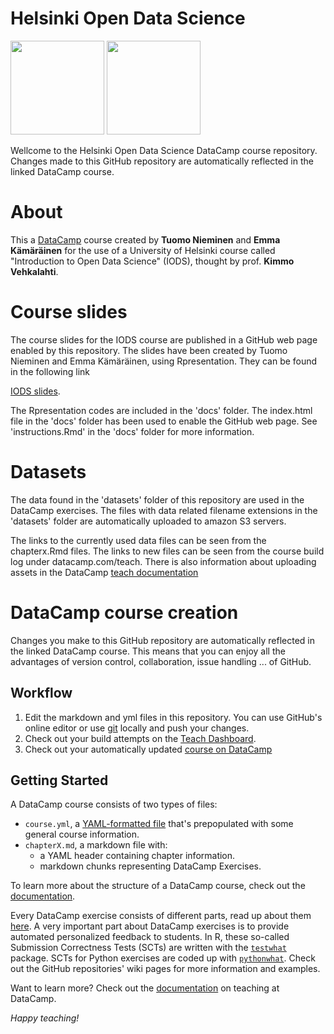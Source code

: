 # Helsinki Open Data Science 

<a href=https://www.datacamp.com//teach/repositories/73911639/go target="_blank"><img src="https://s3.amazonaws.com/assets.datacamp.com/img/github/content-engineering-repos/course_button.png" width="150"></a>
<a href=https://www.datacamp.com//teach/repositories target="_blank"><img src="https://s3.amazonaws.com/assets.datacamp.com/img/github/content-engineering-repos/dashboard_button.png" width="150"></a>

Wellcome to the Helsinki Open Data Science DataCamp course repository. Changes made to this GitHub repository are automatically reflected in the linked DataCamp course. 

# About

This a <a href=https://www.datacamp.com target="_blank">DataCamp</a> course created by <b>Tuomo Nieminen</b> and <b>Emma Kämäräinen</b> for the use of a University of Helsinki course called "Introduction to Open Data Science" (IODS), thought by prof. <b>Kimmo Vehkalahti</b>.

# Course slides

The course slides for the IODS course are published in a GitHub web page enabled by this repository. The slides have been created by Tuomo Nieminen and Emma Kämäräinen, using Rpresentation. They can be found in the following link  

[IODS slides](https://tuomonieminen.github.io/Helsinki-Open-Data-Science/#).  

The Rpresentation codes are included in the 'docs' folder. The index.html file in the 'docs' folder has been used to enable the GitHub web page. See 'instructions.Rmd' in the 'docs' folder for more information.  

# Datasets  

The data found in the 'datasets' folder of this repository are used in the DataCamp exercises. The files with data related filename extensions in the 'datasets' folder are automatically uploaded to amazon S3 servers.  

The links to the currently used data files can be seen from the chapterx.Rmd files. The links to new files can be seen from the course build log under datacamp.com/teach. There is also information about uploading assets in the DataCamp [teach documentation](https://www.datacamp.com/teach/documentation#tab_upload_assets)

# DataCamp course creation

Changes you make to this GitHub repository are automatically reflected in the linked DataCamp course. This means that you can enjoy all the advantages of version control, collaboration, issue handling ... of GitHub.

## Workflow

1. Edit the markdown and yml files in this repository. You can use GitHub's online editor or use <a href=https://git-scm.com/ target="_blank">git</a> locally and push your changes.
2. Check out your build attempts on the <a href=https://www.datacamp.com//teach/repositories target="_blank">Teach Dashboard</a>.
3. Check out your automatically updated <a href=https://www.datacamp.com/teach/repositories/73911639/go target="_blank">course on DataCamp</a>

## Getting Started

A DataCamp course consists of two types of files:

- `course.yml`, a <a href=http://docs.ansible.com/ansible/YAMLSyntax.html target="_blank">YAML-formatted file</a> that's prepopulated with some general course information.
- `chapterX.md`, a markdown file with:
   - a YAML header containing chapter information.
   - markdown chunks representing DataCamp Exercises.

To learn more about the structure of a DataCamp course, check out the <a href=https://www.datacamp.com//teach/documentation#tab_course_structure target="_blank">documentation</a>.

Every DataCamp exercise consists of different parts, read up about them <a href=https://www.datacamp.com//teach/documentation#tab_code_exercises target="_blank">here</a>. A very important part about DataCamp exercises is to provide automated personalized feedback to students. In R, these so-called Submission Correctness Tests (SCTs) are written with the <a href=https://github.com/datacamp/testwhat target="_blank">`testwhat`</a> package. SCTs for Python exercises are coded up with <a href=https://github.com/datacamp/pythonwhat target="_blank">`pythonwhat`</a>. Check out the GitHub repositories' wiki pages for more information and examples.

Want to learn more? Check out the <a href=https://www.datacamp.com//teach/documentation target="_blank">documentation</a> on teaching at DataCamp.

*Happy teaching!*
